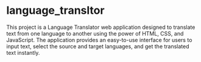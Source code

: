 # language_transltor
This project is a Language Translator web application designed to translate text from one language to another using the power of HTML, CSS, and JavaScript. The application provides an easy-to-use interface for users to input text, select the source and target languages, and get the translated text instantly.
